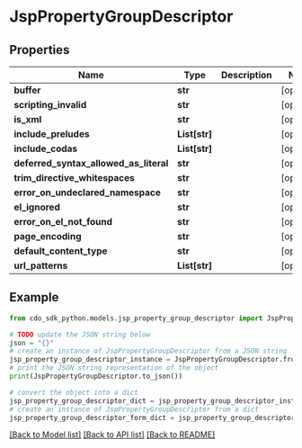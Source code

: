 # JspPropertyGroupDescriptor


## Properties

Name | Type | Description | Notes
------------ | ------------- | ------------- | -------------
**buffer** | **str** |  | [optional] 
**scripting_invalid** | **str** |  | [optional] 
**is_xml** | **str** |  | [optional] 
**include_preludes** | **List[str]** |  | [optional] 
**include_codas** | **List[str]** |  | [optional] 
**deferred_syntax_allowed_as_literal** | **str** |  | [optional] 
**trim_directive_whitespaces** | **str** |  | [optional] 
**error_on_undeclared_namespace** | **str** |  | [optional] 
**el_ignored** | **str** |  | [optional] 
**error_on_el_not_found** | **str** |  | [optional] 
**page_encoding** | **str** |  | [optional] 
**default_content_type** | **str** |  | [optional] 
**url_patterns** | **List[str]** |  | [optional] 

## Example

```python
from cdo_sdk_python.models.jsp_property_group_descriptor import JspPropertyGroupDescriptor

# TODO update the JSON string below
json = "{}"
# create an instance of JspPropertyGroupDescriptor from a JSON string
jsp_property_group_descriptor_instance = JspPropertyGroupDescriptor.from_json(json)
# print the JSON string representation of the object
print(JspPropertyGroupDescriptor.to_json())

# convert the object into a dict
jsp_property_group_descriptor_dict = jsp_property_group_descriptor_instance.to_dict()
# create an instance of JspPropertyGroupDescriptor from a dict
jsp_property_group_descriptor_form_dict = jsp_property_group_descriptor.from_dict(jsp_property_group_descriptor_dict)
```
[[Back to Model list]](../README.md#documentation-for-models) [[Back to API list]](../README.md#documentation-for-api-endpoints) [[Back to README]](../README.md)


